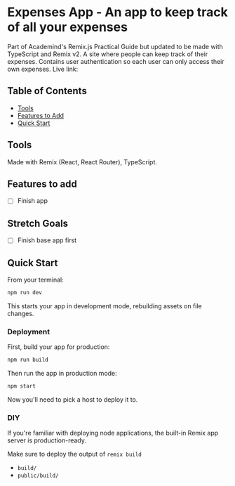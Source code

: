 # Expenses App - An app to keep track of all your expenses

Part of Academind's Remix.js Practical Guide but updated to be made with TypeScript and Remix v2. A site where people can keep track of their expenses. Contains user authentication so each user can only access their own expenses. Live link:

## Table of Contents

- [Tools](#tools)
- [Features to Add](#features-to-add)
- [Quick Start](#quick-start)

## Tools

Made with Remix (React, React Router), TypeScript.

## Features to add

- [ ] Finish app

## Stretch Goals

- [ ] Finish base app first

## Quick Start

From your terminal:

```sh
npm run dev
```

This starts your app in development mode, rebuilding assets on file changes.

### Deployment

First, build your app for production:

```sh
npm run build
```

Then run the app in production mode:

```sh
npm start
```

Now you'll need to pick a host to deploy it to.

### DIY

If you're familiar with deploying node applications, the built-in Remix app server is production-ready.

Make sure to deploy the output of `remix build`

- `build/`
- `public/build/`
